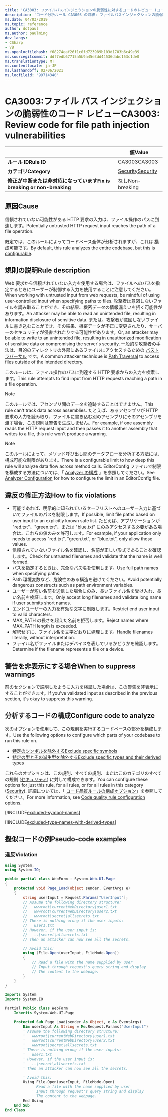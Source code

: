 ```yaml
---
title: 'CA3003: ファイルパスインジェクションの脆弱性に対するコードのレビュー (コード分析)'
description: 'コード分析ルール CA3003 の詳細: ファイルパスインジェクションの脆弱性のコードを確認する'
ms.date: 04/03/2019
ms.topic: reference
author: dotpaul
ms.author: paulming
dev_langs:
- CSharp
- VB
ms.openlocfilehash: f68274eaf26f1c0fd723989b103d1703b6c49e39
ms.sourcegitcommit: ddf7edb67715a5b9a45e3dd44536dabc153c1de0
ms.translationtype: MT
ms.contentlocale: ja-JP
ms.lasthandoff: 02/06/2021
ms.locfileid: "99714340"
---
```

# <a name="ca3003-review-code-for-file-path-injection-vulnerabilities"></a><span data-ttu-id="bd0a9-103">CA3003:ファイル パス インジェクションの脆弱性のコード レビュー</span><span class="sxs-lookup"><span data-stu-id="bd0a9-103">CA3003: Review code for file path injection vulnerabilities</span></span>

| | <span data-ttu-id="bd0a9-104">値</span><span class="sxs-lookup"><span data-stu-id="bd0a9-104">Value</span></span> |
|-|-|
| <span data-ttu-id="bd0a9-105">**ルール ID**</span><span class="sxs-lookup"><span data-stu-id="bd0a9-105">**Rule ID**</span></span> |<span data-ttu-id="bd0a9-106">CA3003</span><span class="sxs-lookup"><span data-stu-id="bd0a9-106">CA3003</span></span>|
| <span data-ttu-id="bd0a9-107">**カテゴリ**</span><span class="sxs-lookup"><span data-stu-id="bd0a9-107">**Category**</span></span> |[<span data-ttu-id="bd0a9-108">Security</span><span class="sxs-lookup"><span data-stu-id="bd0a9-108">Security</span></span>](security-warnings.md)|
| <span data-ttu-id="bd0a9-109">**修正が中断または非対応になっています**</span><span class="sxs-lookup"><span data-stu-id="bd0a9-109">**Fix is breaking or non-breaking**</span></span> |<span data-ttu-id="bd0a9-110">なし</span><span class="sxs-lookup"><span data-stu-id="bd0a9-110">Non-breaking</span></span>|

## <a name="cause"></a><span data-ttu-id="bd0a9-111">原因</span><span class="sxs-lookup"><span data-stu-id="bd0a9-111">Cause</span></span>

<span data-ttu-id="bd0a9-112">信頼されていない可能性がある HTTP 要求の入力は、ファイル操作のパスに到達します。</span><span class="sxs-lookup"><span data-stu-id="bd0a9-112">Potentially untrusted HTTP request input reaches the path of a file operation.</span></span>

<span data-ttu-id="bd0a9-113">既定では、このルールによってコードベース全体が分析されますが、これは [構成可能](#configure-code-to-analyze)です。</span><span class="sxs-lookup"><span data-stu-id="bd0a9-113">By default, this rule analyzes the entire codebase, but this is [configurable](#configure-code-to-analyze).</span></span>

## <a name="rule-description"></a><span data-ttu-id="bd0a9-114">規則の説明</span><span class="sxs-lookup"><span data-stu-id="bd0a9-114">Rule description</span></span>

<span data-ttu-id="bd0a9-115">Web 要求から信頼されていない入力を使用する場合は、ファイルへのパスを指定するときにユーザーが制御する入力を使用することに注意してください。</span><span class="sxs-lookup"><span data-stu-id="bd0a9-115">When working with untrusted input from web requests, be mindful of using user-controlled input when specifying paths to files.</span></span> <span data-ttu-id="bd0a9-116">攻撃者は意図しないファイルを読み取ることができ、その結果、機密データの情報漏えいを招く可能性があります。</span><span class="sxs-lookup"><span data-stu-id="bd0a9-116">An attacker may be able to read an unintended file, resulting in information disclosure of sensitive data.</span></span> <span data-ttu-id="bd0a9-117">または、攻撃者が意図しないファイルに書き込むことができ、その結果、機密データが不正に変更されたり、サーバーのセキュリティが侵害されたりする可能性があります。</span><span class="sxs-lookup"><span data-stu-id="bd0a9-117">Or, an attacker may be able to write to an unintended file, resulting in unauthorized modification of sensitive data or compromising the server's security.</span></span> <span data-ttu-id="bd0a9-118">一般的な攻撃者の手法は、目的のディレクトリの外部にあるファイルにアクセスするための [パストラバーサル](https://www.owasp.org/index.php/Path_Traversal) です。</span><span class="sxs-lookup"><span data-stu-id="bd0a9-118">A common attacker technique is [Path Traversal](https://www.owasp.org/index.php/Path_Traversal) to access files outside of the intended directory.</span></span>

<span data-ttu-id="bd0a9-119">このルールは、ファイル操作のパスに到達する HTTP 要求からの入力を検索します。</span><span class="sxs-lookup"><span data-stu-id="bd0a9-119">This rule attempts to find input from HTTP requests reaching a path in a file operation.</span></span>

> [!NOTE]
> <span data-ttu-id="bd0a9-120">このルールでは、アセンブリ間のデータを追跡することはできません。</span><span class="sxs-lookup"><span data-stu-id="bd0a9-120">This rule can't track data across assemblies.</span></span> <span data-ttu-id="bd0a9-121">たとえば、あるアセンブリが HTTP 要求の入力を読み取り、ファイルに書き込む別のアセンブリにそのアセンブリを渡す場合、この規則は警告を生成しません。</span><span class="sxs-lookup"><span data-stu-id="bd0a9-121">For example, if one assembly reads the HTTP request input and then passes it to another assembly that writes to a file, this rule won't produce a warning.</span></span>

> [!NOTE]
> <span data-ttu-id="bd0a9-122">このルールによって、メソッド呼び出し間のデータフローを分析する方法には、構成可能な制限があります。</span><span class="sxs-lookup"><span data-stu-id="bd0a9-122">There is a configurable limit to how deep this rule will analyze data flow across method calls.</span></span> <span data-ttu-id="bd0a9-123">EditorConfig ファイルで制限を構成する方法については、「 [Analyzer の構成](https://github.com/dotnet/roslyn-analyzers/blob/master/docs/Analyzer%20Configuration.md#dataflow-analysis) 」を参照してください。</span><span class="sxs-lookup"><span data-stu-id="bd0a9-123">See [Analyzer Configuration](https://github.com/dotnet/roslyn-analyzers/blob/master/docs/Analyzer%20Configuration.md#dataflow-analysis) for how to configure the limit in an EditorConfig file.</span></span>

## <a name="how-to-fix-violations"></a><span data-ttu-id="bd0a9-124">違反の修正方法</span><span class="sxs-lookup"><span data-stu-id="bd0a9-124">How to fix violations</span></span>

- <span data-ttu-id="bd0a9-125">可能であれば、明示的に知られているセーフリストへのユーザー入力に基づいてファイルのパスを制限します。</span><span class="sxs-lookup"><span data-stu-id="bd0a9-125">If possible, limit file paths based on user input to an explicitly known safe list.</span></span>  <span data-ttu-id="bd0a9-126">たとえば、アプリケーションが "red.txt"、"green.txt"、または "blue.txt" にのみアクセスする必要がある場合は、これらの値のみを許可します。</span><span class="sxs-lookup"><span data-stu-id="bd0a9-126">For example, if your application only needs to access "red.txt", "green.txt", or "blue.txt", only allow those values.</span></span>
- <span data-ttu-id="bd0a9-127">信頼されていないファイル名を確認し、名前が正しい形式であることを確認します。</span><span class="sxs-lookup"><span data-stu-id="bd0a9-127">Check for untrusted filenames and validate that the name is well formed.</span></span>
- <span data-ttu-id="bd0a9-128">パスを指定するときは、完全なパス名を使用します。</span><span class="sxs-lookup"><span data-stu-id="bd0a9-128">Use full path names when specifying paths.</span></span>
- <span data-ttu-id="bd0a9-129">Path 環境変数など、危険性のある構造を避けてください。</span><span class="sxs-lookup"><span data-stu-id="bd0a9-129">Avoid potentially dangerous constructs such as path environment variables.</span></span>
- <span data-ttu-id="bd0a9-130">ユーザーが短い名前を送信した場合にのみ、長いファイル名を受け入れ、長い名前を検証します。</span><span class="sxs-lookup"><span data-stu-id="bd0a9-130">Only accept long filenames and validate long name if user submits short names.</span></span>
- <span data-ttu-id="bd0a9-131">エンドユーザーの入力を有効な文字に制限します。</span><span class="sxs-lookup"><span data-stu-id="bd0a9-131">Restrict end user input to valid characters.</span></span>
- <span data-ttu-id="bd0a9-132">MAX_PATH の長さを超えた名前を拒否します。</span><span class="sxs-lookup"><span data-stu-id="bd0a9-132">Reject names where MAX_PATH length is exceeded.</span></span>
- <span data-ttu-id="bd0a9-133">解釈せずに、ファイル名を文字どおりに処理します。</span><span class="sxs-lookup"><span data-stu-id="bd0a9-133">Handle filenames literally, without interpretation.</span></span>
- <span data-ttu-id="bd0a9-134">ファイル名がファイルまたはデバイスを表しているかどうかを確認します。</span><span class="sxs-lookup"><span data-stu-id="bd0a9-134">Determine if the filename represents a file or a device.</span></span>

## <a name="when-to-suppress-warnings"></a><span data-ttu-id="bd0a9-135">警告を非表示にする場合</span><span class="sxs-lookup"><span data-stu-id="bd0a9-135">When to suppress warnings</span></span>

<span data-ttu-id="bd0a9-136">前のセクションで説明したように入力を検証した場合は、この警告を非表示にすることができます。</span><span class="sxs-lookup"><span data-stu-id="bd0a9-136">If you've validated input as described in the previous section, it's okay to suppress this warning.</span></span>

## <a name="configure-code-to-analyze"></a><span data-ttu-id="bd0a9-137">分析するコードの構成</span><span class="sxs-lookup"><span data-stu-id="bd0a9-137">Configure code to analyze</span></span>

<span data-ttu-id="bd0a9-138">次のオプションを使用して、この規則を実行するコードベースの部分を構成します。</span><span class="sxs-lookup"><span data-stu-id="bd0a9-138">Use the following options to configure which parts of your codebase to run this rule on.</span></span>

- [<span data-ttu-id="bd0a9-139">特定のシンボルを除外する</span><span class="sxs-lookup"><span data-stu-id="bd0a9-139">Exclude specific symbols</span></span>](#exclude-specific-symbols)
- [<span data-ttu-id="bd0a9-140">特定の型とその派生型を除外する</span><span class="sxs-lookup"><span data-stu-id="bd0a9-140">Exclude specific types and their derived types</span></span>](#exclude-specific-types-and-their-derived-types)

<span data-ttu-id="bd0a9-141">これらのオプションは、この規則、すべての規則、またはこのカテゴリのすべての規則 ([セキュリティ](security-warnings.md)) に対して構成できます。</span><span class="sxs-lookup"><span data-stu-id="bd0a9-141">You can configure these options for just this rule, for all rules, or for all rules in this category ([Security](security-warnings.md)).</span></span> <span data-ttu-id="bd0a9-142">詳細については、「 [コード品質ルールの構成オプション](../code-quality-rule-options.md)」を参照してください。</span><span class="sxs-lookup"><span data-stu-id="bd0a9-142">For more information, see [Code quality rule configuration options](../code-quality-rule-options.md).</span></span>

[!INCLUDE[excluded-symbol-names](~/includes/code-analysis/excluded-symbol-names.md)]

[!INCLUDE[excluded-type-names-with-derived-types](~/includes/code-analysis/excluded-type-names-with-derived-types.md)]

## <a name="pseudo-code-examples"></a><span data-ttu-id="bd0a9-143">擬似コードの例</span><span class="sxs-lookup"><span data-stu-id="bd0a9-143">Pseudo-code examples</span></span>

### <a name="violation"></a><span data-ttu-id="bd0a9-144">違反</span><span class="sxs-lookup"><span data-stu-id="bd0a9-144">Violation</span></span>

```csharp
using System;
using System.IO;

public partial class WebForm : System.Web.UI.Page
{
    protected void Page_Load(object sender, EventArgs e)
    {
        string userInput = Request.Params["UserInput"];
        // Assume the following directory structure:
        //   wwwroot\currentWebDirectory\user1.txt
        //   wwwroot\currentWebDirectory\user2.txt
        //   wwwroot\secret\allsecrets.txt
        // There is nothing wrong if the user inputs:
        //   user1.txt
        // However, if the user input is:
        //   ..\secret\allsecrets.txt
        // Then an attacker can now see all the secrets.

        // Avoid this:
        using (File.Open(userInput, FileMode.Open))
        {
            // Read a file with the name supplied by user
            // Input through request's query string and display
            // The content to the webpage.
        }
    }
}
```

```vb
Imports System
Imports System.IO

Partial Public Class WebForm
    Inherits System.Web.UI.Page

    Protected Sub Page_Load(sender As Object, e As EventArgs)
        Dim userInput As String = Me.Request.Params("UserInput")
        ' Assume the following directory structure:
        '   wwwroot\currentWebDirectory\user1.txt
        '   wwwroot\currentWebDirectory\user2.txt
        '   wwwroot\secret\allsecrets.txt
        ' There is nothing wrong if the user inputs:
        '   user1.txt
        ' However, if the user input is:
        '   ..\secret\allsecrets.txt
        ' Then an attacker can now see all the secrets.

        ' Avoid this:
        Using File.Open(userInput, FileMode.Open)
            ' Read a file with the name supplied by user
            ' Input through request's query string and display
            ' The content to the webpage.
        End Using
    End Sub
End Class
```
